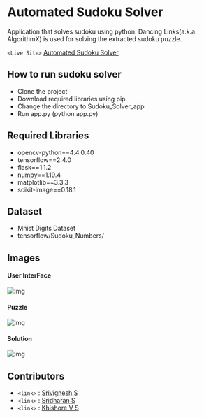 # Automated Sudoku Solver 

Application that solves sudoku using python. Dancing Links(a.k.a. AlgorithmX) is used for solving the extracted sudoku puzzle.

`<Live Site>` [Automated Sudoku Solver](https://autosudokusolver.herokuapp.com/)
## How to run sudoku solver
* Clone the project
* Download required libraries using pip
* Change the directory to Sudoku_Solver_app
* Run app.py (python app.py)

## Required Libraries

 - opencv-python==4.4.0.40
 - tensorflow==2.4.0 
 - flask==1.1.2 
 - numpy==1.19.4
 - matplotlib==3.3.3
 - scikit-image==0.18.1

## Dataset
* Mnist Digits Dataset 
* tensorflow/Sudoku_Numbers/

## Images
#### User InterFace
![img](https://github.com/sri28vignesh/Automated-Sudoku-Solver/blob/main/assets/User%20Interface/UI.png)
#### Puzzle
![img](https://github.com/sri28vignesh/Automated-Sudoku-Solver/blob/main/assets/Puzzles/example-big.png)
#### Solution
![img](https://github.com/sri28vignesh/Automated-Sudoku-Solver/blob/main/assets/User%20Interface/solution2.png)

## Contributors
- `<link>` : [Srivignesh S](https://github.com/sri28vignesh)
- `<link>` : [Sridharan S](https://github.com/sridharan2401)
- `<link>` : [Khishore V S](https://github.com/khishore91)
